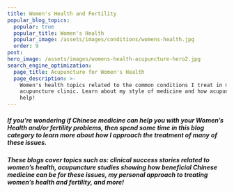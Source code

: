 ```yaml
---
title: Women's Health and Fertility
popular_blog_topics:
  popular: true
  popular_title: Women's Health
  popular_image: /assets/images/conditions/womens-health.jpg
  order: 9
post:
hero_image: /assets/images/womens-health-acupuncture-hero2.jpg
search_engine_optimization:
  page_title: Acupuncture for Women's Health
  page_description: >-
    Women's health topics related to the common conditions I treat in my
    acupuncture clinic. Learn about my style of medicine and how acupuncture can
    help!
---
```


##### If you’re wondering if Chinese medicine can help you with your Women’s Health and/or fertility problems, then spend some time in this blog category to learn more about how I approach the treatment of many of these issues.

##### These blogs cover topics such as: clinical success stories related to women’s health, acupuncture studies showing how beneficial Chinese medicine can be for these issues, my personal approach to treating women’s health and fertility, and more!